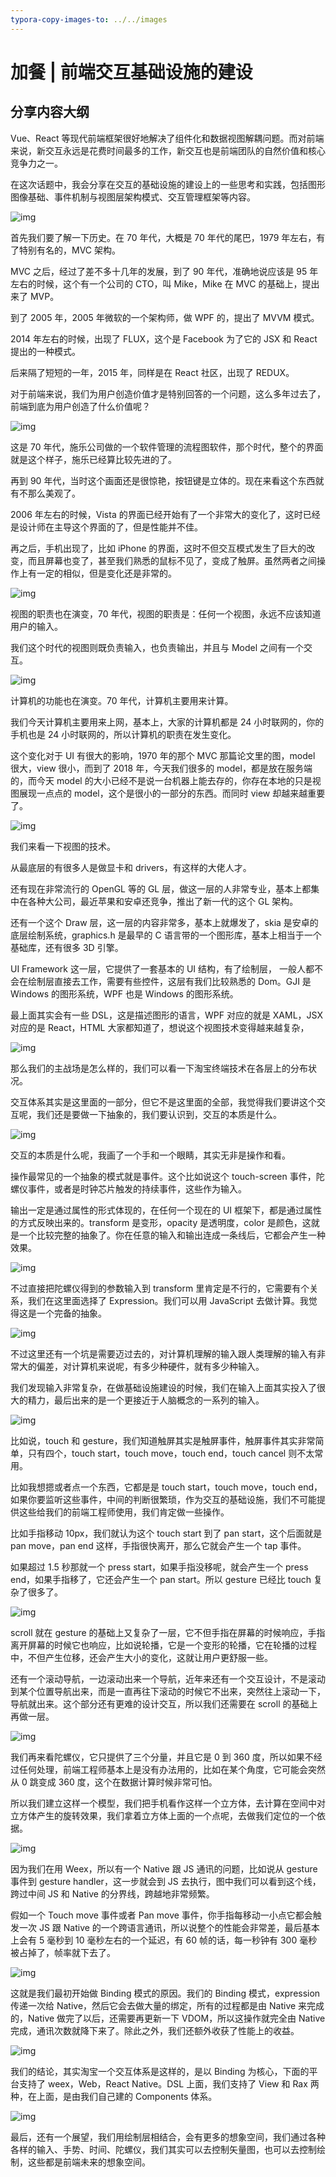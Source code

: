 ```yaml
---
typora-copy-images-to: ../../images
---
```


# 加餐 | 前端交互基础设施的建设

## 分享内容大纲

Vue、React 等现代前端框架很好地解决了组件化和数据视图解耦问题。而对前端来说，新交互永远是花费时间最多的工作，新交互也是前端团队的自然价值和核心竞争力之一。

在这次话题中，我会分享在交互的基础设施的建设上的一些思考和实践，包括图形图像基础、事件机制与视图层架构模式、交互管理框架等内容。

![img](../../images/7917180b45e4d591bf3aaaada17c911c.jpg)

首先我们要了解一下历史。在 70 年代，大概是 70 年代的尾巴，1979 年左右，有了特别有名的，MVC 架构。

MVC 之后，经过了差不多十几年的发展，到了 90 年代，准确地说应该是 95 年左右的时候，这个有一个公司的 CTO，叫 Mike，Mike 在 MVC 的基础上，提出来了 MVP。

到了 2005 年，2005 年微软的一个架构师，做 WPF 的，提出了 MVVM 模式。

2014 年左右的时候，出现了 FLUX，这个是 Facebook 为了它的 JSX 和 React 提出的一种模式。

后来隔了短短的一年，2015 年，同样是在 React 社区，出现了 REDUX。

对于前端来说，我们为用户创造价值才是特别回答的一个问题，这么多年过去了，前端到底为用户创造了什么价值呢？

![img](../../images/b46a898e8a5bc31280f8754cdfe1ed35.jpg)

这是 70 年代，施乐公司做的一个软件管理的流程图软件，那个时代，整个的界面就是这个样子，施乐已经算比较先进的了。

再到 90 年代，当时这个画面还是很惊艳，按钮键是立体的。现在来看这个东西就有不那么美观了。

2006 年左右的时候，Vista 的界面已经开始有了一个非常大的变化了，这时已经是设计师在主导这个界面的了，但是性能并不佳。

再之后，手机出现了，比如 iPhone 的界面，这时不但交互模式发生了巨大的改变，而且屏幕也变了，甚至我们熟悉的鼠标不见了，变成了触屏。虽然两者之间操作上有一定的相似，但是变化还是非常的。

![img](../../images/25648bd93fef8871c1eccc612f7f3530.jpg)

视图的职责也在演变，70 年代，视图的职责是：任何一个视图，永远不应该知道用户的输入。

我们这个时代的视图则既负责输入，也负责输出，并且与 Model 之间有一个交互。

![img](../../images/cb57a540ec3779002c7c31d0960005ab.jpg)

计算机的功能也在演变。70 年代，计算机主要用来计算。

我们今天计算机主要用来上网，基本上，大家的计算机都是 24 小时联网的，你的手机也是 24 小时联网的，所以计算机的职责在发生变化。

这个变化对于 UI 有很大的影响，1970 年的那个 MVC 那篇论文里的图，model 很大，view 很小，而到了 2018 年，今天我们很多的 model，都是放在服务端的，而今天 model 的大小已经不是说一台机器上能去存的，你存在本地的只是视图展现一点点的 model，这个是很小的一部分的东西。而同时 view 却越来越重要了。

![img](../../images/6287d6cb49f51c13b2ba89bd121cc30e.jpg)

我们来看一下视图的技术。

从最底层的有很多人是做显卡和 drivers，有这样的大佬人才。

还有现在非常流行的 OpenGL 等的 GL 层，做这一层的人非常专业，基本上都集中在各种大公司，最近苹果和安卓还竞争，推出了新一代的这个 GL 架构。

还有一个这个 Draw 层，这一层的内容非常多，基本上就爆发了，skia 是安卓的底层绘制系统，graphics.h 是最早的 C 语言带的一个图形库，基本上相当于一个基础库，还有很多 3D 引擎。

UI Framework 这一层，它提供了一套基本的 UI 结构，有了绘制层， 一般人都不会在绘制层直接去工作，需要有些控件，这层有我们比较熟悉的 Dom。GJI 是 Windows 的图形系统，WPF 也是 Windows 的图形系统。

最上面其实会有一些 DSL，这是描述图形的语言，WPF 对应的就是 XAML，JSX 对应的是 React，HTML 大家都知道了，想说这个视图技术变得越来越复杂，

![img](../../images/ae5b0f0cb1e5e42370d97fa518307a20.jpg)

那么我们的主战场是怎么样的，我们可以看一下淘宝终端技术在各层上的分布状况。

交互体系其实是这里面的一部分，但它不是这里面的全部，我觉得我们要讲这个交互呢，我们还是要做一下抽象的，我们要认识到，交互的本质是什么。

![img](../../images/7b1cbcd358431b45ef23fc13f4732e18.jpg)

交互的本质是什么呢，我画了一个手和一个眼睛，其实无非是操作和看。

操作最常见的一个抽象的模式就是事件。这个比如说这个 touch-screen 事件，陀螺仪事件，或者是时钟芯片触发的持续事件，这些作为输入。

输出一定是通过属性的形式体现的，在任何一个现在的 UI 框架下，都是通过属性的方式反映出来的。transform 是变形，opacity 是透明度，color 是颜色，这就是一个比较完整的抽象了。你在任意的输入和输出连成一条线后，它都会产生一种效果。

![img](../../images/597261cebd9e48d115f6c8ae2a9b098e.jpg)

不过直接把陀螺仪得到的参数输入到 transform 里肯定是不行的，它需要有个关系，我们在这里面选择了 Expression。我们可以用 JavaScript 去做计算。我觉得这是一个完备的抽象。

![img](../../images/cba8a0fac235bd1186a9a470b50564ee.jpg)

不过这里还有一个坑是需要迈过去的，对计算机理解的输入跟人类理解的输入有非常大的偏差，对计算机来说呢，有多少种硬件，就有多少种输入。

我们发现输入非常复杂，在做基础设施建设的时候，我们在输入上面其实投入了很大的精力，最后出来的是一个更接近于人脑概念的一系列的输入。

![img](../../images/ff41ffacad1377e0caf5a3890cf17f95.jpg)

比如说，touch 和 gesture，我们知道触屏其实是触屏事件，触屏事件其实非常简单，只有四个，touch start，touch move，touch end，touch cancel 则不太常用。

比如我想摁或者点一个东西，它都是是 touch start，touch move，touch end，如果你要监听这些事件，中间的判断很繁琐，作为交互的基础设施，我们不可能提供这些给我们的前端工程师使用，我们肯定做一些操作。

比如手指移动 10px，我们就认为这个 touch start 到了 pan start，这个后面就是 pan move，pan end 这样，手指很快离开，那么它就会产生一个 tap 事件。

如果超过 1.5 秒那就一个 press start，如果手指没移呢，就会产生一个 press end，如果手指移了，它还会产生一个 pan start。所以 gesture 已经比 touch 复杂了很多了。

![img](../../images/0edd194d6926619cf994444f9b4b54f6.jpg)

scroll 就在 gesture 的基础上又复杂了一层，它不但手指在屏幕的时候响应，手指离开屏幕的时候它也响应，比如说轮播，它是一个变形的轮播，它在轮播的过程中，不但产生位移，还会产生大小的变化，这就让用户更舒服一些。

还有一个滚动导航，一边滚动出来一个导航，近年来还有一个交互设计，不是滚动到某个位置导航出来，而是一直再往下滚动的时候它不出来，突然往上滚动一下，导航就出来。这个部分还有更难的设计交互，所以我们还需要在 scroll 的基础上再做一层。

![img](../../images/55553181bd8ff7feaebc7a5afda03cdf.jpg)

我们再来看陀螺仪，它只提供了三个分量，并且它是 0 到 360 度，所以如果不经过任何处理，前端工程师基本上是没有办法用的，比如在某个角度，它可能会突然从 0 跳变成 360 度，这个在数据计算时候非常可怕。

所以我们建立这样一个模型，我们把手机看作这样一个立方体，去计算在空间中对立方体产生的旋转效果，我们拿着立方体上面的一个点呢，去做我们定位的一个依据。

![img](../../images/406d0e28e45424ad7a5f7f55b0def8a6.jpg)

因为我们在用 Weex，所以有一个 Native 跟 JS 通讯的问题，比如说从 gesture 事件到 gesture handler，这一步就会到 JS 去执行，图中我们可以看到这个线，跨过中间 JS 和 Native 的分界线，跨越地非常频繁。

假如一个 Touch move 事件或者 Pan move 事件，你手指每移动一小点它都会触发一次 JS 跟 Native 的一个跨语言通讯，所以说整个的性能会非常差，最后基本上会有 5 毫秒到 10 毫秒左右的一个延迟，有 60 帧的话，每一秒钟有 300 毫秒被占掉了，帧率就下去了。

![img](../../images/cec057f7bc548c01e0ef3bafa6975766.jpg)

这就是我们最初开始做 Binding 模式的原因。我们的 Binding 模式，expression 传递一次给 Native，然后它会去做大量的绑定，所有的过程都是由 Native 来完成的，Native 做完了以后，还需要再更新一下 VDOM，所以这操作就完全由 Native 完成，通讯次数就降下来了。除此之外，我们还额外收获了性能上的收益。

![img](../../images/3f1c0f0a6313fac231e3328e0a07f7c5.jpg)

我们的结论，其实淘宝一个交互体系是这样的，是以 Binding 为核心，下面的平台支持了 weex，Web，React Native。DSL 上面，我们支持了 View 和 Rax 两种，在上面，是由我们自己建的 Components 体系。

![img](../../images/c25d8385b4fba22294bbab5e30b95a92.jpg)

最后，还有一个展望，我们用绘制层相结合，会有更多的想象空间，我们通过各种各样的输入、手势、时间、陀螺仪，我们其实可以去控制矢量图，也可以去控制绘制，这些都是前端未来的想象空间。